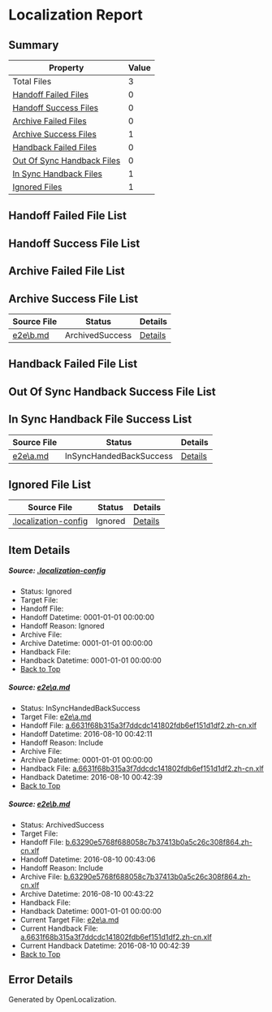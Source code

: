 # <a name='report-top'></a> Localization Report

## Summary
 Property | Value 
 -------- | ----- 
 Total Files | 3
[ Handoff Failed Files ](#handoff-failed-list)| 0
[ Handoff Success Files ](#handoff-success-list)| 0
[ Archive Failed Files ](#archive-failed-list)| 0
[ Archive Success Files ](#archive-success-list)| 1
[ Handback Failed Files ](#handback-failed-list)| 0
[ Out Of Sync Handback Files ](#outofsync-handback-success-list)| 0
[ In Sync Handback Files ](#insync-handback-success-list)| 1
[ Ignored Files ](#ignored-list)| 1

## <a name='handoff-failed-list'></a> Handoff Failed File List

## <a name='handoff-success-list'></a> Handoff Success File List

## <a name='archive-failed-list'></a> Archive Failed File List

## <a name='archive-success-list'></a> Archive Success File List
 Source File | Status | Details 
 ----------- | ------ | ------- 
 [e2e\b.md](https://github.com/OpenLocalizationTestOrg/oltest/blob/498d4c7654b0b4f1979523fbe177e4e6f673df16/e2e/b.md) | ArchivedSuccess | [Details](#f0a671e3f2e8696b9dc0984b6ec632de9c46a2462)

## <a name='handback-failed-list'></a> Handback Failed File List

## <a name='outofsync-handback-success-list'></a> Out Of Sync Handback Success File List

## <a name='insync-handback-success-list'></a> In Sync Handback File Success List
 Source File | Status | Details 
 ----------- | ------ | ------- 
 [e2e\a.md](https://github.com/OpenLocalizationTestOrg/oltest/blob/ddfe931f649defb0c8dbdafe4a763b295f5643b1/e2e/a.md) | InSyncHandedBackSuccess | [Details](#366352c5a987e3123eb624b903ea500bfa74eea51)

## <a name='ignored-list'></a> Ignored File List
 Source File | Status | Details 
 ----------- | ------ | ------- 
 [.localization-config](https://github.com/OpenLocalizationTestOrg/oltest/blob/498d4c7654b0b4f1979523fbe177e4e6f673df16/.localization-config) | Ignored | [Details](#3d4f252ac210baf56311d7e97dcc2db10974dbd20)

## Item Details
##### <a name='3d4f252ac210baf56311d7e97dcc2db10974dbd20'></a> Source: [.localization-config](https://github.com/OpenLocalizationTestOrg/oltest/blob/498d4c7654b0b4f1979523fbe177e4e6f673df16/.localization-config)
* Status: Ignored
* Target File: 
* Handoff File: 
* Handoff Datetime: 0001-01-01 00:00:00
* Handoff Reason: Ignored
* Archive File: 
* Archive Datetime: 0001-01-01 00:00:00
* Handback File: 
* Handback Datetime: 0001-01-01 00:00:00
* [Back to Top](#report-top)

##### <a name='366352c5a987e3123eb624b903ea500bfa74eea51'></a> Source: [e2e\a.md](https://github.com/OpenLocalizationTestOrg/oltest/blob/ddfe931f649defb0c8dbdafe4a763b295f5643b1/e2e/a.md)
* Status: InSyncHandedBackSuccess
* Target File: [e2e\a.md](https://github.com/OpenLocalizationTestOrg/ol-test-zhcn/blob/86f149626ae5b6c68bebcd262b7d7d9c3b568a51/e2e/a.md)
* Handoff File: [a.6631f68b315a3f7ddcdc141802fdb6ef151d1df2.zh-cn.xlf](https://github.com/OpenLocalizationTestOrg/olhandoff-e2e/blob/d1362adc57138e1fb03d94e1fe64405925b71dbd/ol-handoff/OpenLocalizationTestOrg/ol-test-zhcn/ci/ht/a.6631f68b315a3f7ddcdc141802fdb6ef151d1df2.zh-cn.xlf)
* Handoff Datetime: 2016-08-10 00:42:11
* Handoff Reason: Include
* Archive File: 
* Archive Datetime: 0001-01-01 00:00:00
* Handback File: [a.6631f68b315a3f7ddcdc141802fdb6ef151d1df2.zh-cn.xlf](https://github.com/OpenLocalizationTestOrg/olhandback-e2e/blob/72802e8f32b700748380395e8939b67aaf36b7a9/ol-handback/OpenLocalizationTestOrg/ol-test-zhcn/ci/ht/a.6631f68b315a3f7ddcdc141802fdb6ef151d1df2.zh-cn.xlf)
* Handback Datetime: 2016-08-10 00:42:39
* [Back to Top](#report-top)

##### <a name='f0a671e3f2e8696b9dc0984b6ec632de9c46a2462'></a> Source: [e2e\b.md](https://github.com/OpenLocalizationTestOrg/oltest/blob/498d4c7654b0b4f1979523fbe177e4e6f673df16/e2e/b.md)
* Status: ArchivedSuccess
* Target File: 
* Handoff File: [b.63290e5768f688058c7b37413b0a5c26c308f864.zh-cn.xlf](https://github.com/OpenLocalizationTestOrg/olhandoff-e2e/blob/4ce03d071643b527d623aa2b86bde1989a48a222/ol-handoff/OpenLocalizationTestOrg/ol-test-zhcn/ci/ht/b.63290e5768f688058c7b37413b0a5c26c308f864.zh-cn.xlf)
* Handoff Datetime: 2016-08-10 00:43:06
* Handoff Reason: Include
* Archive File: [b.63290e5768f688058c7b37413b0a5c26c308f864.zh-cn.xlf](https://github.com/OpenLocalizationTestOrg/olhandoff-e2e/blob/9331ff431b2756986e13bbd00211102b77ee5602/ol-archive/OpenLocalizationTestOrg/ol-test-zhcn/ci/ht/b.63290e5768f688058c7b37413b0a5c26c308f864.zh-cn.xlf)
* Archive Datetime: 2016-08-10 00:43:22
* Handback File: 
* Handback Datetime: 0001-01-01 00:00:00
* Current Target File: [e2e\a.md](https://github.com/OpenLocalizationTestOrg/ol-test-zhcn/blob/86f149626ae5b6c68bebcd262b7d7d9c3b568a51/e2e/a.md)
* Current Handback File: [a.6631f68b315a3f7ddcdc141802fdb6ef151d1df2.zh-cn.xlf](https://github.com/OpenLocalizationTestOrg/olhandback-e2e/blob/72802e8f32b700748380395e8939b67aaf36b7a9/ol-handback/OpenLocalizationTestOrg/ol-test-zhcn/ci/ht/a.6631f68b315a3f7ddcdc141802fdb6ef151d1df2.zh-cn.xlf)
* Current Handback Datetime: 2016-08-10 00:42:39
* [Back to Top](#report-top)


## Error Details

Generated by OpenLocalization.
